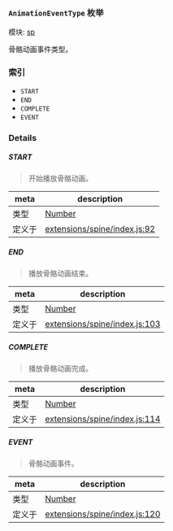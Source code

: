 ### `AnimationEventType` 枚举



模块: [sp](../modules/sp.md)


骨骼动画事件类型。


### 索引
  - `START`
  - `END`
  - `COMPLETE`
  - `EVENT`

### Details


##### START

> 开始播放骨骼动画。

| meta | description |
|------|-------------|
| 类型 | <a href="https://developer.mozilla.org/en/JavaScript/Reference/Global_Objects/Number" class="crosslink external" target="_blank">Number</a> |
| 定义于 | [extensions/spine/index.js:92](https://github.com/cocos-creator/engine/blob/ca662e1d8c009e4c070be6fb12c55967f9cdd6f6/extensions/spine/index.js#L92) |



##### END

> 播放骨骼动画结束。

| meta | description |
|------|-------------|
| 类型 | <a href="https://developer.mozilla.org/en/JavaScript/Reference/Global_Objects/Number" class="crosslink external" target="_blank">Number</a> |
| 定义于 | [extensions/spine/index.js:103](https://github.com/cocos-creator/engine/blob/ca662e1d8c009e4c070be6fb12c55967f9cdd6f6/extensions/spine/index.js#L103) |



##### COMPLETE

> 播放骨骼动画完成。

| meta | description |
|------|-------------|
| 类型 | <a href="https://developer.mozilla.org/en/JavaScript/Reference/Global_Objects/Number" class="crosslink external" target="_blank">Number</a> |
| 定义于 | [extensions/spine/index.js:114](https://github.com/cocos-creator/engine/blob/ca662e1d8c009e4c070be6fb12c55967f9cdd6f6/extensions/spine/index.js#L114) |



##### EVENT

> 骨骼动画事件。

| meta | description |
|------|-------------|
| 类型 | <a href="https://developer.mozilla.org/en/JavaScript/Reference/Global_Objects/Number" class="crosslink external" target="_blank">Number</a> |
| 定义于 | [extensions/spine/index.js:120](https://github.com/cocos-creator/engine/blob/ca662e1d8c009e4c070be6fb12c55967f9cdd6f6/extensions/spine/index.js#L120) |


